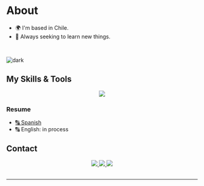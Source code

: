 # **About**
- 🌍 I'm based in Chile.
- 🎯 Always seeking to learn new things.
<br>

![dark][dark]

## **My Skills & Tools**
<p align="center">
	<a href="https://skillicons.dev">
		<img src="https://skillicons.dev/icons?i=java,cs,ts,js,md,html,css,bootstrap,aws,github,azure,git,figma,postman,spring,angular,bash,vscode,visualstudio,mysql&perline=7" />
	</a>
</p>

### **Resume**
- [🔠 Spanish ](https://drive.google.com/file/d/1Ayp60bWDZy3GMzZvvSTVSy0teZqZ-9Vs/view?usp=sharing)
- 🔠 English: in process

## **Contact**
<div align="center">
	<a href="mailto:kabesg01@gmail.com">
    	<img src="https://img.shields.io/badge/Gmail-D14836?style=for-the-badge&logo=gmail&logoColor=white">
	</a>
	<a href="https://www.linkedin.com/in/karla-sg">
    	<img src="https://img.shields.io/badge/linkedin-%230077B5.svg?style=for-the-badge&logo=linkedin&logoColor=white">
	</a>
	<a href="https://github.com/kbsg01">
		<img src="https://img.shields.io/badge/github-%23121011.svg?style=for-the-badge&logo=github&logoColor=white">
	</a>
</div>
<br>

-------
[dark]: https://github-readme-stats.vercel.app/api?username=kbsg01&show_icons=true&hide=contribs,prs&cache_seconds=86400&theme=dark

